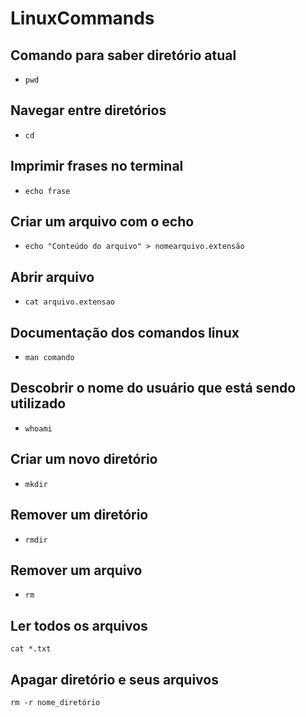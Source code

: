 # LinuxCommands

## Comando para saber diretório atual
- `pwd`

## Navegar entre diretórios
- `cd`

## Imprimir frases no terminal
- `echo frase`

## Criar um arquivo com o echo
- `echo "Conteúdo do arquivo" > nomearquivo.extensão`

## Abrir arquivo 
- `cat arquivo.extensao`

## Documentação dos comandos linux
- `man comando`

## Descobrir o nome do usuário que está sendo utilizado
- `whoami`

## Criar um novo diretório
- `mkdir`

## Remover um diretório
- `rmdir`

## Remover um arquivo
- `rm`

## Ler todos os arquivos
`cat *.txt`

## Apagar diretório e seus arquivos
`rm -r nome_diretório`
